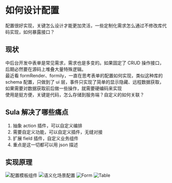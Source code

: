 # 如何设计配置

配置很好实现，关键怎么设计才能更加灵活，一些定制化需求怎么通过不修改库代码实现，如何暴露接口？

## 现状

中后台开发中表单是常见需求，需求也是多变的。如果固定了 CRUD 操作接口，后期必然要在源码上堆叠大量特殊逻辑。  
最近看 formRender、formily，一直在思考表单的配置如何实现，类似这种库的 schema 配置，只做到了 ui 层，事件只实现了简单的显示隐藏、远程数据获取，如果需要对数据获取前后做一些操作，就需要硬编码来实现  
使用是挺方便，关键是代码，怎么存储到服务端？自定义的如何关联？

## Sula 解决了哪些痛点

1. 抽象 action 插件，可以自定义编排
2. 需要自定义功能，可以自定义插件，无缝对接
3. 扩展 field 插件，自定义业务组件
4. 重点是这一切都可以用 json 描述

## 实现原理

![配置模板组件](https://tva1.sinaimg.cn/large/008eGmZEly1gp34n409i9j31400hrjul.jpg)
![语义化场景配置](https://tva1.sinaimg.cn/large/008eGmZEly1gp35jxj6w8j31400jin0c.jpg)
![Form](https://tva1.sinaimg.cn/large/008eGmZEly1gp35kds7f5j31400mjtba.jpg)
![Table](https://tva1.sinaimg.cn/large/008eGmZEly1gp35koplrdj31a60jqwgz.jpg)
